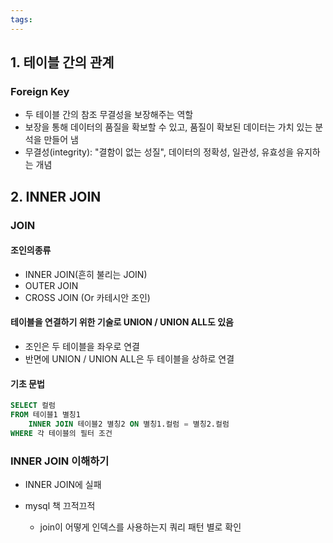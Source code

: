 ```yaml
---
tags:
---
```

## 1. 테이블 간의 관계
### Foreign Key
- 두 테이블 간의 참조 무결성을 보장해주는 역할
- 보장을 통해 데이터의 품질을 확보할 수 있고, 품질이 확보된 데이터는 가치 있는 분석을 만들어 냄
- 무결성(integrity): "결함이 없는 성질", 데이터의 정확성, 일관성, 유효성을 유지하는 개념

## 2. INNER JOIN
### JOIN
#### 조인의종류
- INNER JOIN(흔히 불리는 JOIN)
- OUTER JOIN
- CROSS JOIN (Or 카테시안 조인)
#### 테이블을 연결하기 위한 기술로 UNION / UNION ALL도 있음
- 조인은 두 테이블을 좌우로 연결
- 반면에 UNION / UNION ALL은 두 테이블을 상하로 연결
#### 기초 문법
``` sql
SELECT 컬럼
FROM 테이블1 별칭1
	INNER JOIN 테이블2 별칭2 ON 별칭1.컬럼 = 별칭2.컬럼
WHERE 각 테이블의 필터 조건
```
### INNER JOIN 이해하기
- INNER JOIN에 실패


- mysql 책 끄적끄적 
	- join이 어떻게 인덱스를 사용하는지 쿼리 패턴 별로 확인